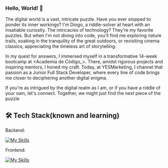 ### Hello, World! 👋

The digital world is a vast, intricate puzzle. Have you ever stopped to ponder its inner workings? I'm Diogo, a riddle-solver at heart with an insatiable curiosity. The intricacies of technology? They're my favorite puzzles. But when I'm not diving into code, you'll find me exploring nature trails, soaking in the tranquility of the great outdoors, or revisiting cinema classics, appreciating the timeless art of storytelling.

In my quest for answers, I immersed myself in a transformative 14-week bootcamp at <​Academia de Código_>. There, amidst rigorous projects and inspiring mentors, I honed my craft. Today, at YESMarketing, I channel that passion as a Junior Full Stack Developer, where every line of code brings me closer to deciphering another digital enigma.

If you're as intrigued by the digital realm as I am, or if you have a riddle of your own, let's connect. Together, we might just find the next piece of the puzzle

## 🛠️ Tech Stack(known and learning)

Backend:

[![My Skills](https://skillicons.dev/icons?i=java,spring,nodejs,py,ruby,mysql,firebase)](https://skillicons.dev)

Frontend:

[![My Skills](https://skillicons.dev/icons?i=angular,vue,react,html,css,sass,bootstrap, )](https://skillicons.dev)

<!--
**DCostaSampaio/DCostaSampaio** is a ✨ _special_ ✨ repository because its `README.md` (this file) appears on your GitHub profile.

Here are some ideas to get you started:

- 🔭 I’m currently working on ...
- 🌱 I’m currently learning ...
- 👯 I’m looking to collaborate on ...
- 🤔 I’m looking for help with ...
- 💬 Ask me about ...
- 📫 How to reach me: ...
- 😄 Pronouns: ...
- ⚡ Fun fact: ...
-->
